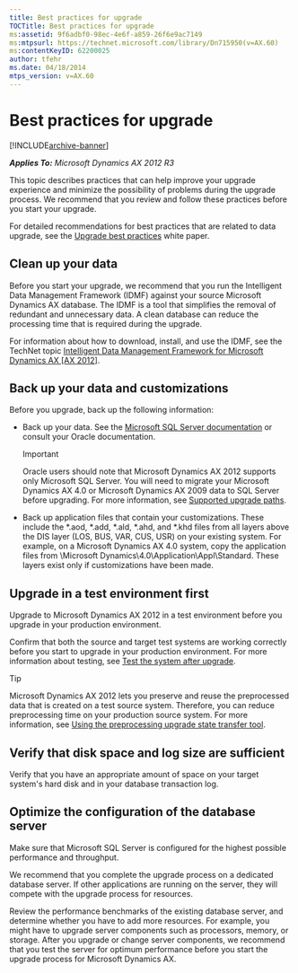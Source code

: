 ```yaml
---
title: Best practices for upgrade
TOCTitle: Best practices for upgrade
ms:assetid: 9f6adbf0-98ec-4e6f-a859-26f6e9ac7149
ms:mtpsurl: https://technet.microsoft.com/library/Dn715950(v=AX.60)
ms:contentKeyID: 62200025
author: tfehr
ms.date: 04/18/2014
mtps_version: v=AX.60
---
```


# Best practices for upgrade 


[!INCLUDE[archive-banner](includes/archive-banner.md)]


_**Applies To:** Microsoft Dynamics AX 2012 R3_

This topic describes practices that can help improve your upgrade experience and minimize the possibility of problems during the upgrade process. We recommend that you review and follow these practices before you start your upgrade.

For detailed recommendations for best practices that are related to data upgrade, see the [Upgrade best practices](https://go.microsoft.com/fwlink/?linkid=238709) white paper.

## Clean up your data

Before you start your upgrade, we recommend that you run the Intelligent Data Management Framework (IDMF) against your source Microsoft Dynamics AX database. The IDMF is a tool that simplifies the removal of redundant and unnecessary data. A clean database can reduce the processing time that is required during the upgrade.

For information about how to download, install, and use the IDMF, see the TechNet topic [Intelligent Data Management Framework for Microsoft Dynamics AX \[AX 2012\]](https://go.microsoft.com/fwlink/?linkid=230455).

## Back up your data and customizations

Before you upgrade, back up the following information:

  - Back up your data. See the [Microsoft SQL Server documentation](https://go.microsoft.com/fwlink/?linkid=28107) or consult your Oracle documentation.
    

    > [!IMPORTANT]
    > <P>Oracle users should note that Microsoft Dynamics AX 2012 supports only Microsoft SQL Server. You will need to migrate your Microsoft Dynamics AX 4.0 or Microsoft Dynamics AX 2009 data to SQL Server before upgrading. For more information, see <A href="supported-upgrade-paths.md">Supported upgrade paths</A>.</P>



  - Back up application files that contain your customizations. These include the \*.aod, \*.add, \*.ald, \*.ahd, and \*.khd files from all layers above the DIS layer (LOS, BUS, VAR, CUS, USR) on your existing system. For example, on a Microsoft Dynamics AX 4.0 system, copy the application files from \\Microsoft Dynamics\\4.0\\Application\\Appl\\Standard. These layers exist only if customizations have been made.

## Upgrade in a test environment first

Upgrade to Microsoft Dynamics AX 2012 in a test environment before you upgrade in your production environment.

Confirm that both the source and target test systems are working correctly before you start to upgrade in your production environment. For more information about testing, see [Test the system after upgrade](test-the-system-after-upgrade.md).


> [!TIP]
> <P>Microsoft Dynamics AX 2012 lets you preserve and reuse the preprocessed data that is created on a test source system. Therefore, you can reduce preprocessing time on your production source system. For more information, see <A href="using-the-preprocessing-upgrade-state-transfer-tool.md">Using the preprocessing upgrade state transfer tool</A>.</P>



## Verify that disk space and log size are sufficient

Verify that you have an appropriate amount of space on your target system's hard disk and in your database transaction log.

## Optimize the configuration of the database server

Make sure that Microsoft SQL Server is configured for the highest possible performance and throughput.

We recommend that you complete the upgrade process on a dedicated database server. If other applications are running on the server, they will compete with the upgrade process for resources.

Review the performance benchmarks of the existing database server, and determine whether you have to add more resources. For example, you might have to upgrade server components such as processors, memory, or storage. After you upgrade or change server components, we recommend that you test the server for optimum performance before you start the upgrade process for Microsoft Dynamics AX.

  


